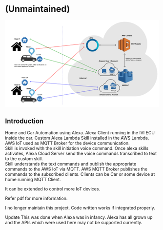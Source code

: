 # (Unmaintained)


![](alexa-automation.png)

## Introduction 
Home and Car Automation using Alexa. 
Alexa Client running in the IVI ECU inside the car. Custom Alexa Lambda Skill installed in the AWS Lambda. AWS IoT used as MQTT Broker for the device communication. <br>
Skill is invoked with the skill initiation voice command. Once alexa skills activates, Alexa Cloud Server send the voice commands transcribed to text to the custom skill. <br>
Skill understands the text commands and publish the appropriate commands to the AWS IoT via MQTT. AWS MQTT Broker publishes the commands to the subscribed clients. Clients can be Car or some device at home running MQTT Client.

It can be extended to control more IoT devices.

Refer pdf for more information.

I no longer maintain this project. Code written works if integrated properly. 

Update
This was done when Alexa was in infancy. Alexa has all grown up and the APIs which were used here may not be supported currently.


